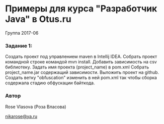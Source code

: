 # Примеры для курса "Разработчик Java" в Otus.ru

Группа 2017-06

### Задание 1:

Создать проект под управлением maven в Intellij IDEA. 
Собрать проект командной строке командой mvn install.
Добавить зависимость на csv библиотеку.
Задать имя проекта (project_name) в pom.xml 
Собрать project_name.jar содержащий зависимости.
Выложить проект на github. 
Создать ветку "obfuscation" изменить в ней pom.xml так чтобы сборка 
содержала стадию обфускации байткода.

### Автор 
Rose Vlasova (Роза Власова)

nikarose@ya.ru
